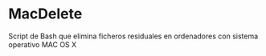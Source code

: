 # MacDelete
Script de Bash que elimina ficheros residuales en ordenadores con sistema operativo MAC OS X
